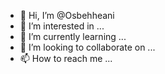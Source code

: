 - 👋 Hi, I’m @Osbehheani
- 👀 I’m interested in ...
- 🌱 I’m currently learning ...
- 💞️ I’m looking to collaborate on ...
- 📫 How to reach me ...

<!---
Osbehheani/Osbehheani is a ✨ special ✨ repository because its `README.md` (this file) appears on your GitHub profile.
You can click the Preview link to take a look at your changes.
--->
